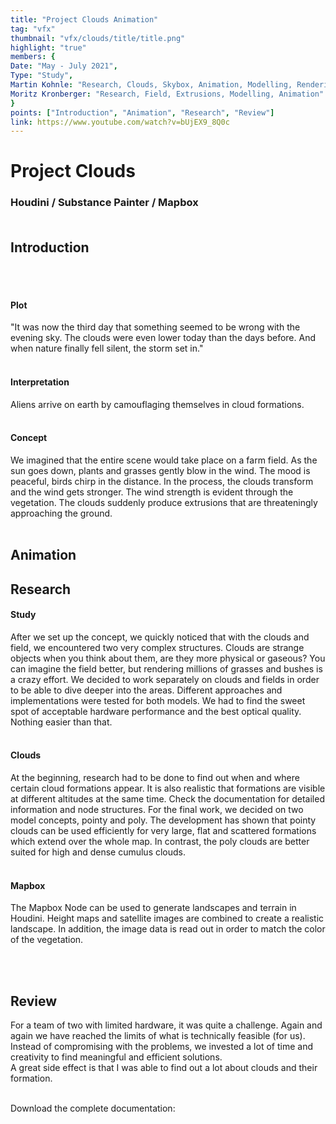 ```yaml
---
title: "Project Clouds Animation"
tag: "vfx"
thumbnail: "vfx/clouds/title/title.png"
highlight: "true"
members: {
Date: "May - July 2021",       
Type: "Study",  
Martin Kohnle: "Research, Clouds, Skybox, Animation, Modelling, Rendering",
Moritz Kronberger: "Research, Field, Extrusions, Modelling, Animation"
}
points: ["Introduction", "Animation", "Research", "Review"]
link: https://www.youtube.com/watch?v=bUjEX9_8Q0c
---
```



# Project Clouds

### Houdini / Substance Painter / Mapbox  <br /> <br />


<bullet-points :points="points"></bullet-points>


<image-loader height="overview_image_400" image="vfx/clouds/title"></image-loader>
## Introduction 
<team :members="members" :git="link" title="Media" type="Video"></team> <br /> <br />

#### Plot
"It was now the third day that something seemed to be wrong with the evening sky. The clouds were even lower today than the days before. And when nature finally fell silent, the storm set in."
<br /> <br />

#### Interpretation

Aliens arrive on earth by camouflaging themselves in cloud formations.
<br /> <br />

#### Concept

We imagined that the entire scene would take place on a farm field. As the sun goes down, plants and grasses gently blow in the wind. The mood is peaceful, birds chirp in the distance. In the process, the clouds transform and the wind gets stronger. The wind strength is evident through the vegetation. The clouds suddenly produce extrusions that are threateningly approaching the ground.
<br /> <br />

<image-loader height="overview_image_460" image="vfx/clouds/skizze"></image-loader>


## Animation 

<youtube-loader link="https://www.youtube.com/embed/bUjEX9_8Q0c"></youtube-loader>


## Research
#### Study

After we set up the concept, we quickly noticed that with the clouds and field, we encountered two very complex structures. Clouds are strange objects when you think about them, are they more physical or gaseous? You can imagine the field better, but rendering millions of grasses and bushes is a crazy effort. We decided to work separately on clouds and fields in order to be able to dive deeper into the areas. Different approaches and implementations were tested for both models. We had to find the sweet spot of acceptable hardware performance and the best optical quality. Nothing easier than that. <br /> <br />

#### Clouds

At the beginning, research had to be done to find out when and where certain cloud formations appear. It is also realistic that formations are visible at different altitudes at the same time.
Check the documentation for detailed information and node structures. For the final work, we decided on two model concepts, pointy and poly. The development has shown that pointy clouds can be used efficiently for very large, flat and scattered formations which extend over the whole map. In contrast, the poly clouds are better suited for high and dense cumulus clouds.
<br /> <br />

#### Mapbox
The Mapbox Node can be used to generate landscapes and terrain in Houdini.
Height maps and satellite images are combined to create a realistic landscape.
In addition, the image data is read out in order to match the color of the vegetation.


<br /> <br />

<image-loader height="overview_image_200" image="vfx/clouds/poly"></image-loader>

## Review

For a team of two with limited hardware, it was quite a challenge. Again and again we have reached the limits of what is technically feasible (for us). Instead of compromising with the problems, we invested a lot of time and creativity to find meaningful and efficient solutions. <br />
A great side effect is that I was able to find out a lot about clouds and their formation.
<br /> <br />

Download the complete documentation:
<pdf-loader doc="docs/clouds.pdf"></pdf-loader>
